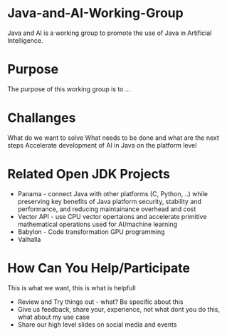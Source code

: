 # Java-and-AI-Working-Group
Java and AI is a working group to promote the use of Java in Artificial Intelligence.

# Purpose

The purpose of this working group is to ...

# Challanges

What do we want to solve
What needs to be done and what are the next steps
Accelerate development of AI in Java on the platform level

# Related Open JDK Projects
* Panama - connect Java with other platforms (C, Python, ..) while preserving key benefits of Java platform security, stability and performance, and reducing maintainance overhead and cost
* Vector API - use CPU vector opertaions and accelerate primitive mathematical operations used for AI/machine learning
* Babylon - Code transformation GPU programming
* Valhalla

# How Can You Help/Participate

This is what we want, this is what is helpfull

* Review and Try things out - what? Be specific about this
* Give us feedback, share your, experience, not what dont you do this, what about my use case
* Share our high level slides on social media and events
